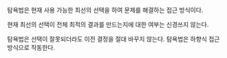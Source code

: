 탐욕법은 현재 사용 가능한 최선의 선택을 하여 문제를 해결하는 접근 방식이다.

현재 최선의 선택이 전체 최적의 결과를 만드는지에 대한 여부는 신경쓰지 않는다.

탐욕법은 선택이 잘못되더라도 이전 결정을 절대 바꾸지 않는다.
탐욕법은 하향식 접근 방식으로 작동한다.
